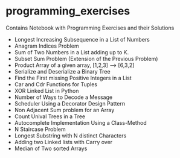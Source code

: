 # programming_exercises
Contains Notebook with Programming Exercises and their Solutions

- Longest Increasing Subsequence in a List of Numbers
- Anagram Indices Problem
- Sum of Two Numbers in a List adding up to K.
- Subset Sum Problem (Extension of the Previous Problem)
- Product Array of a given array, [1,2,3] --> [6,3,2]
- Serialize and Deserialize a Binary Tree
- Find the First missing Positive Integers in a List
- Car and Cdr Functions for Tuples
- XOR Linked List in Python
- Number of Ways to Decode a Message
- Scheduler Using a Decorator Design Pattern
- Non Adjacent Sum problem for an Array
- Count Unival Trees in a Tree
- Autocomplete Implementation Using a Class-Method
- N Staircase Problem
- Longest Substring with N distinct Characters
- Adding two Linked lists with Carry over
- Median of Two sorted Arrays
